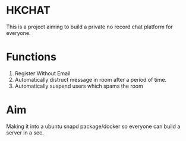 # HKCHAT
This is a project aiming to build a private no record chat platform for everyone.

# Functions
1. Register Without Email
2. Automatically distruct message in room after a period of time.
3. Automatically suspend users which spams the room

# Aim
Making it into a ubuntu snapd package/docker so everyone can build a server in a sec.
